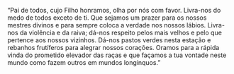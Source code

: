 ﻿“Pai de todos, cujo Filho honramos, olha por nós com favor. Livra-nos do medo de todos exceto de ti. Que sejamos um prazer para os nossos mestres divinos e para sempre coloca a verdade nos nossos lábios. Livra-nos da violência e da raiva; dá-nos respeito pelos mais velhos e pelo que pertence aos nossos vizinhos. Dá-nos pastos verdes nesta estação e rebanhos frutíferos para alegrar nossos corações. Oramos para a rápida vinda do prometido elevador das raças e que façamos a tua vontade neste mundo como fazem outros em mundos longínquos.”
